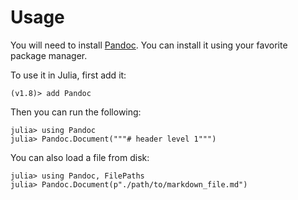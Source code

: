 # Usage

You will need to install [Pandoc](https://github.com/jgm/pandoc).
You can install it using your favorite package manager.

To use it in Julia, first add it:

```
(v1.8)> add Pandoc
```

Then you can run the following:

```
julia> using Pandoc
julia> Pandoc.Document("""# header level 1""")
```

You can also load a file from disk:

```
julia> using Pandoc, FilePaths
julia> Pandoc.Document(p"./path/to/markdown_file.md")
```
